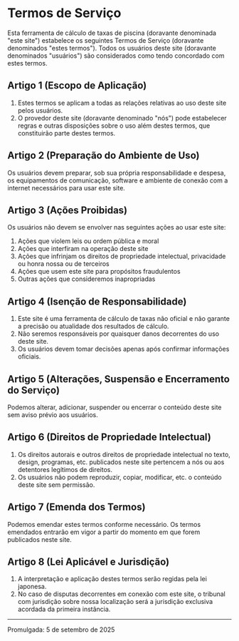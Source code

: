# Termos de Serviço

Esta ferramenta de cálculo de taxas de piscina (doravante denominada "este site") estabelece os seguintes Termos de Serviço (doravante denominados "estes termos"). Todos os usuários deste site (doravante denominados "usuários") são considerados como tendo concordado com estes termos.

## Artigo 1 (Escopo de Aplicação)
1. Estes termos se aplicam a todas as relações relativas ao uso deste site pelos usuários.
2. O provedor deste site (doravante denominado "nós") pode estabelecer regras e outras disposições sobre o uso além destes termos, que constituirão parte destes termos.

## Artigo 2 (Preparação do Ambiente de Uso)
Os usuários devem preparar, sob sua própria responsabilidade e despesa, os equipamentos de comunicação, software e ambiente de conexão com a internet necessários para usar este site.

## Artigo 3 (Ações Proibidas)
Os usuários não devem se envolver nas seguintes ações ao usar este site:
1. Ações que violem leis ou ordem pública e moral
2. Ações que interfiram na operação deste site
3. Ações que infrinjam os direitos de propriedade intelectual, privacidade ou honra nossa ou de terceiros
4. Ações que usem este site para propósitos fraudulentos
5. Outras ações que consideremos inapropriadas

## Artigo 4 (Isenção de Responsabilidade)
1. Este site é uma ferramenta de cálculo de taxas não oficial e não garante a precisão ou atualidade dos resultados de cálculo.
2. Não seremos responsáveis por quaisquer danos decorrentes do uso deste site.
3. Os usuários devem tomar decisões apenas após confirmar informações oficiais.

## Artigo 5 (Alterações, Suspensão e Encerramento do Serviço)
Podemos alterar, adicionar, suspender ou encerrar o conteúdo deste site sem aviso prévio aos usuários.

## Artigo 6 (Direitos de Propriedade Intelectual)
1. Os direitos autorais e outros direitos de propriedade intelectual no texto, design, programas, etc. publicados neste site pertencem a nós ou aos detentores legítimos de direitos.
2. Os usuários não podem reproduzir, copiar, modificar, etc. o conteúdo deste site sem permissão.

## Artigo 7 (Emenda dos Termos)
Podemos emendar estes termos conforme necessário. Os termos emendados entrarão em vigor a partir do momento em que forem publicados neste site.

## Artigo 8 (Lei Aplicável e Jurisdição)
1. A interpretação e aplicação destes termos serão regidas pela lei japonesa.
2. No caso de disputas decorrentes em conexão com este site, o tribunal com jurisdição sobre nossa localização será a jurisdição exclusiva acordada da primeira instância.

---

Promulgada: 5 de setembro de 2025